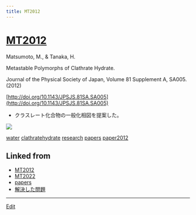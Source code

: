 ```yaml
---
title: MT2012
---
```

# [MT2012](/MT2012)

Matsumoto, M., & Tanaka, H.

Metastable Polymorphs of Clathrate Hydrate.

Journal of the Physical Society of Japan, Volume 81 Supplement A, SA005. (2012)

[http://doi.org/10.1143/JPSJS.81SA.SA005](http://doi.org/10.1143/JPSJS.81SA.SA005)


* クラスレート化合物の一般化相図を提案した。

![](https://i.gyazo.com/75503faa683136be2d1e65adf0e3c444.png)





[water](/water) [clathratehydrate](/clathratehydrate) [research](/research) [papers](/papers) [paper2012](/paper2012)



## Linked from

* [MT2012](/MT2012)
* [MT2022](/MT2022)
* [papers](/papers)
* [解決した問題](/解決した問題)


----

[Edit](https://github.com/vitroid/vitroid.github.io/edit/master/MD/MT2012.md)

